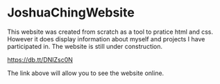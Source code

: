 JoshuaChingWebsite
==================

This website was created from scratch as a tool to pratice html and css.
However it does display information about myself and projects I have participated in.
The website is still under construction.

https://db.tt/DNIZsc0N

The link above will allow you to see the website online.
